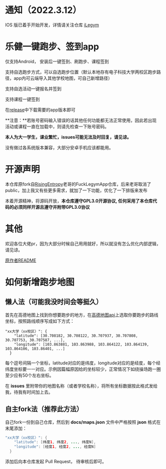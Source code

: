 # 通知（2022.3.12）
IOS 版已着手开始开发，详情请关注仓库 [iLegym](https://github.com/Bill-Haku/iLegym)

# 乐健一键跑步、签到app
仅支持Android， 安装后一键签到、刷跑步、课程签到

支持自选跑步方式，可以自选跑步位置（默认本地存有电子科技大学两校区跑步路径，app内可云端导入其他学校地图，可自己新增路径）

支持自选活动一键报名并签到

支持课程一键签到

在[release](https://github.com/Foreverddb/FuckLegym/releases/)中下载需要的app版本即可

**注意：**若账号密码输入错误的话其他任何功能都无法正常使用，因此若出现活动或课程一直在加载中，则请先检查一下账号密码。

**本人为大一学生，课业繁忙，issues可能无法及时回复，请见谅。**

没有做过各系统版本兼容，大部分安卓手机应该都能用。

# 开源声明
本仓库原fork自[RisingEntropy](https://github.com/RisingEntropy)老哥的FuckLegymApp仓库，后来老哥取消了public，加上我又有些更多需求，就加了一下功能，优化了一下排版来发布

本着开源精神，将源码开放，**本仓库遵守GPL3.0开源协议, 任何采用了本仓库代码的必须同样开源且遵守并附带GPL3.0协议**

# 其他
欢迎各位大佬pr，因为大部分时候自己用用就好，所以就没有怎么优化内部逻辑，请见谅。

[原作者README](https://github.com/Foreverddb/FuckLegym/blob/master/release/README.md)

# 如何新增跑步地图

## **懒人法（可能我没时间会等挺久）**

首先在高德地图上找到你想要跑步的地方，在[高德地图api](https://lbs.amap.com/tools/picker)上选取你要跑步的路线坐标，按照路线顺序写成如下方式：

```
"xx大学（xx校区）": {
    "latitude": [30.708182, 30.708122, 30.707937, 30.707808, 30.707753, 30.707587, ...],
    "longitude": [103.863881, 103.863988, 103.864122, 103.864139, 103.864106, 103.86401, ...]
  }
```

每个逗号间隔一个坐标，latitude对应的是纬度，longitude对应的是经度，每个经纬度坐标要一一对应。示例因篇幅原因给的坐标较少，正常情况下如绕操场跑一圈至少应有50个左右坐标。

在 **issues** 里附带你的地图名称（或者学校名称），将所有坐标数据按此格式发给我，待我有时间加上去。

## 自主fork法（推荐此方法）

自己fork一份到自己仓库，然后到 **docs/maps.json** 文件中严格按照 **json** 格式在末尾添加：

```java
"xx大学（xx校区）": {
    "latitude": [纬度1, 纬度2, ..., 纬度N],
    "longitude": [经度1, 经度2, ..., 经度N]
  }
```

添加后向本仓库发起 Pull Request， 待审核后即可。